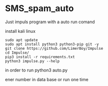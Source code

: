 # SMS_spam_auto
Just impuls program with a auto run comand


install kali linux

    sudo apt update
    sudo apt install python3 python3-pip git -y
    git clone https://github.com/LimerBoy/Impulse
    cd Impulse/
    pip3 install -r requirements.txt
    python3 impulse.py --help


in order to run 
 python3 auto.py
 
 ener number in data base 
 or run one time
